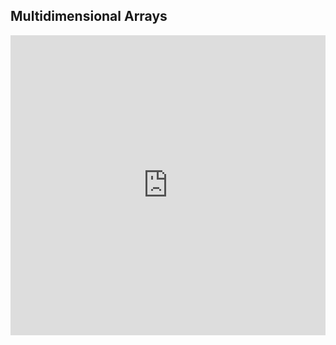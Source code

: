 ## Multidimensional Arrays

<iframe src="https://player.vimeo.com/video/209266506" width="100%" height="480" frameborder="0" webkitallowfullscreen mozallowfullscreen allowfullscreen></iframe>
